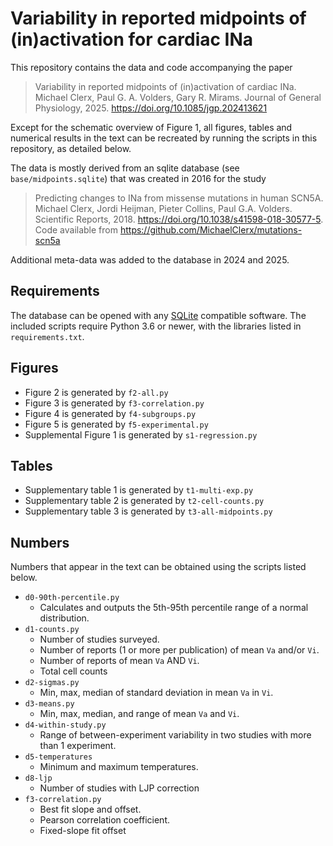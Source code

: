 # Variability in reported midpoints of (in)activation for cardiac INa

This repository contains the data and code accompanying the paper 

> Variability in reported midpoints of (in)activation of cardiac INa.
> Michael Clerx, Paul G. A. Volders, Gary R. Mirams.
> Journal of General Physiology, 2025.
> https://doi.org/10.1085/jgp.202413621

Except for the schematic overview of Figure 1, all figures, tables and numerical results in the text can be recreated by running the scripts in this repository, as detailed below.

The data is mostly derived from an sqlite database (see `base/midpoints.sqlite`) that was created in 2016 for the study

> Predicting changes to INa from missense mutations in human SCN5A.
> Michael Clerx, Jordi Heijman, Pieter Collins, Paul G.A. Volders.
> Scientific Reports, 2018.
> https://doi.org/10.1038/s41598-018-30577-5.
> Code available from https://github.com/MichaelClerx/mutations-scn5a

Additional meta-data was added to the database in 2024 and 2025.

## Requirements

The database can be opened with any [SQLite](https://en.wikipedia.org/wiki/SQLite) compatible software.
The included scripts require Python 3.6 or newer, with the libraries listed in `requirements.txt`.

## Figures

- Figure 2 is generated by `f2-all.py`
- Figure 3 is generated by `f3-correlation.py`
- Figure 4 is generated by `f4-subgroups.py`
- Figure 5 is generated by `f5-experimental.py`
- Supplemental Figure 1 is generated by `s1-regression.py`

## Tables

- Supplementary table 1 is generated by `t1-multi-exp.py`
- Supplementary table 2 is generated by `t2-cell-counts.py`
- Supplementary table 3 is generated by `t3-all-midpoints.py`

## Numbers

Numbers that appear in the text can be obtained using the scripts listed below.

- `d0-90th-percentile.py`
  - Calculates and outputs the 5th-95th percentile range of a normal distribution.
- `d1-counts.py`
  - Number of studies surveyed.
  - Number of reports (1 or more per publication) of mean `Va` and/or `Vi`.
  - Number of reports of mean `Va` AND `Vi`.
  - Total cell counts
- `d2-sigmas.py`
  - Min, max, median of standard deviation in mean `Va` in `Vi`.
- `d3-means.py`
  - Min, max, median, and range of mean `Va` and `Vi`.
- `d4-within-study.py`
  - Range of between-experiment variability in two studies with more than 1
    experiment.
- `d5-temperatures`
  - Minimum and maximum temperatures.
- `d8-ljp`
  - Number of studies with LJP correction
- `f3-correlation.py`
  - Best fit slope and offset.
  - Pearson correlation coefficient.
  - Fixed-slope fit offset
